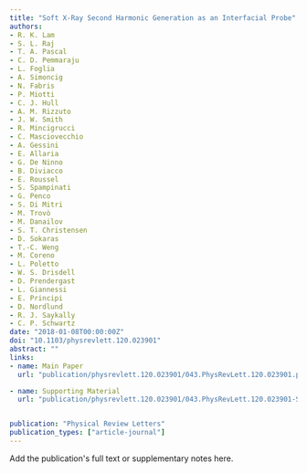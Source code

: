 ```yaml
---
title: "Soft X-Ray Second Harmonic Generation as an Interfacial Probe"
authors:
- R. K. Lam
- S. L. Raj
- T. A. Pascal
- C. D. Pemmaraju
- L. Foglia
- A. Simoncig
- N. Fabris
- P. Miotti
- C. J. Hull
- A. M. Rizzuto
- J. W. Smith
- R. Mincigrucci
- C. Masciovecchio
- A. Gessini
- E. Allaria
- G. De Ninno
- B. Diviacco
- E. Roussel
- S. Spampinati
- G. Penco
- S. Di Mitri
- M. Trovò
- M. Danailov
- S. T. Christensen
- D. Sokaras
- T.-C. Weng
- M. Coreno
- L. Poletto
- W. S. Drisdell
- D. Prendergast
- L. Giannessi
- E. Principi
- D. Nordlund
- R. J. Saykally
- C. P. Schwartz
date: "2018-01-08T00:00:00Z"
doi: "10.1103/physrevlett.120.023901"
abstract: ""
links:
- name: Main Paper
  url: "publication/physrevlett.120.023901/043.PhysRevLett.120.023901.pdf"

- name: Supporting Material
  url: "publication/physrevlett.120.023901/043.PhysRevLett.120.023901-SI.pdf"


publication: "Physical Review Letters"
publication_types: ["article-journal"]
---
```


Add the publication's full text or supplementary notes here.
